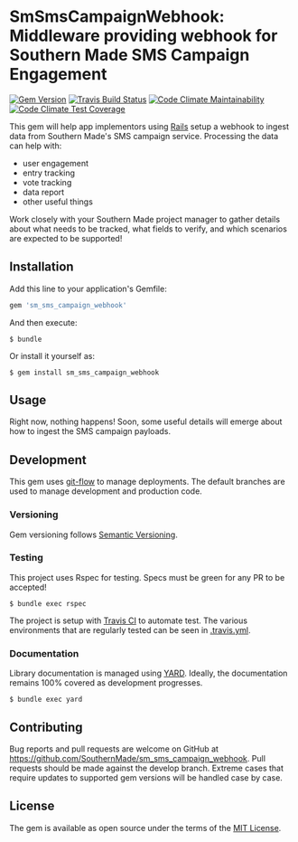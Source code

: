 # SmSmsCampaignWebhook: Middleware providing webhook for Southern Made SMS Campaign Engagement

[![Gem Version](https://badge.fury.io/rb/sm_sms_campaign_webhook.svg)](https://badge.fury.io/rb/sm_sms_campaign_webhook)
[![Travis Build Status](https://travis-ci.org/SouthernMade/sm_sms_campaign_webhook.svg?branch=develop)](https://travis-ci.org/SouthernMade/sm_sms_campaign_webhook)
[![Code Climate Maintainability](https://api.codeclimate.com/v1/badges/2298f12a7d6f31688c9c/maintainability)](https://codeclimate.com/github/SouthernMade/sm_sms_campaign_webhook/maintainability)
[![Code Climate Test Coverage](https://api.codeclimate.com/v1/badges/2298f12a7d6f31688c9c/test_coverage)](https://codeclimate.com/github/SouthernMade/sm_sms_campaign_webhook/test_coverage)

This gem will help app implementors using [Rails](https://rubyonrails.org) setup a webhook to ingest data from Southern Made's SMS campaign service. Processing the data can help with:

- user engagement
- entry tracking
- vote tracking
- data report
- other useful things

Work closely with your Southern Made project manager to gather details about what needs to be tracked, what fields to verify, and which scenarios are expected to be supported!

## Installation

Add this line to your application's Gemfile:

```ruby
gem 'sm_sms_campaign_webhook'
```

And then execute:

    $ bundle

Or install it yourself as:

    $ gem install sm_sms_campaign_webhook

## Usage

Right now, nothing happens! Soon, some useful details will emerge about how to ingest the SMS campaign payloads.

## Development

This gem uses [git-flow](https://github.com/nvie/gitflow) to manage deployments. The default branches are used to manage development and production code.

### Versioning

Gem versioning follows [Semantic Versioning](https://semver.org).


### Testing

This project uses Rspec for testing. Specs must be green for any PR to be accepted!

    $ bundle exec rspec

The project is setup with [Travis CI](https://travis-ci.org) to automate test. The various environments that are regularly tested can be seen in [.travis.yml](https://github.com/SouthernMade/sm_sms_campaign_webhook/blob/develop/.travis.yml).

### Documentation

Library documentation is managed using [YARD](https://yardoc.org). Ideally, the documentation remains 100% covered as development progresses.

    $ bundle exec yard

## Contributing

Bug reports and pull requests are welcome on GitHub at https://github.com/SouthernMade/sm_sms_campaign_webhook. Pull requests should be made against the develop branch. Extreme cases that require updates to supported gem versions will be handled case by case.

## License

The gem is available as open source under the terms of the [MIT License](https://opensource.org/licenses/MIT).
